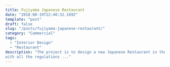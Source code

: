 ```yaml
---
title: Fujiyama Japanese Restaurant
date: "2018-08-19T22:40:32.169Z"
template: "post"
draft: false
slug: "/posts/fujiyama-japanese-restaurant/"
category: "Commercial"
tags:
  - "Interior Design"
  - "Restaurant"
description: "The project is to design a new Japanese Restaurant in the busy shopping center in Kildare. It has a very tight budget and need to comply
with all the regulations ..."
---
```


